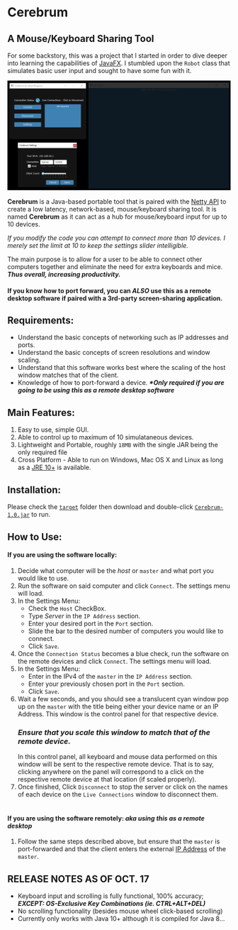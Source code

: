 # Cerebrum

## A Mouse/Keyboard Sharing Tool

For some backstory, this was a project that I started in order to dive deeper into learning the capabilities of [JavaFX](https://openjfx.io/). 
I stumbled upon the `Robot` class that simulates basic user input and sought to have some fun with it. 

![Tool](https://github.com/albertbregonia/Cerebrum/blob/main/src/main/resources/demo.png?raw=true "Demo")

**Cerebrum** is a Java-based portable tool that is paired with the [Netty API](https://netty.io/) to create a low latency, network-based, 
mouse/keyboard sharing tool. It is named **Cerebrum** as it can act as a hub for mouse/keyboard input for up to 10 devices.

*If you modify the code you can attempt to connect more than 10 devices. I merely set the limit at 10 to keep the settings slider intelligible.*

The main purpose is to allow for a user to be able to connect other computers together and eliminate the need for extra keyboards and mice. 
***Thus overall, increasing productivity.***

#### If you know how to port forward, you can ***ALSO*** use this as a remote desktop software if paired with a 3rd-party screen-sharing application.

## Requirements:
- Understand the basic concepts of networking such as IP addresses and ports.
- Understand the basic concepts of screen resolutions and window scaling.
- Understand that this software works best where the scaling of the host window matches that of the client.
- Knowledge of how to port-forward a device. ***\*Only required if you are going to be using this as a remote desktop software***

## Main Features:
1. Easy to use, simple GUI.
2. Able to control up to maximum of 10 simulataneous devices.
3. Lightweight and Portable, roughly `18MB` with the single JAR being the only required file
4. Cross Platform - Able to run on Windows, Mac OS X and Linux as long as a [JRE 10+](https://www.oracle.com/java/technologies/java-archive-javase10-downloads.html) is available.

## Installation:
Please check the [`target`](https://github.com/albertbregonia/Cerebrum/tree/master/target) folder then download and double-click [`Cerebrum-1.0.jar`](https://github.com/albertbregonia/Cerebrum/blob/main/target/Cerebrum-1.0.jar) to run.

## How to Use:
  #### If you are using the software locally:
  1. Decide what computer will be the *host* or `master` and what port you would like to use.
  2. Run the software on said computer and click `Connect`. The settings menu will load.
  3. In the Settings Menu: 
      - Check the `Host` CheckBox.
      - Type *Server* in the `IP Address` section.
      - Enter your desired port in the `Port` section.
      - Slide the bar to the desired number of computers you would like to connect. 
      - Click `Save`.
  4. Once the `Connection Status` becomes a blue check, run the software on the remote devices and click `Connect`. The settings menu will load.
  5. In the Settings Menu:
      - Enter in the IPv4 of the `master` in the `IP Address` section.
      - Enter your previously chosen port in the `Port` section.
      - Click `Save`.
  6. Wait a few seconds, and you should see a translucent cyan window pop up on the `master` with the title being either your device name or an IP Address. This window is the control panel for that respective device. 
      ### ***Ensure that you scale this window to match that of the remote device.***
      In this control panel, all keyboard and mouse data performed on this window will be sent to the respective remote device. That is to say, clicking anywhere on the panel will correspond to a click on the respective remote device at that location (if scaled properly).
  7. Once finished, Click `Disconnect` to stop the server or click on the names of each device on the `Live Connections` window to disconnect them.
  <br></br>
  #### If you are using the software remotely: ***aka using this as a remote desktop***
  1. Follow the same steps described above, but ensure that the `master` is port-forwarded and that the client enters the external [IP Address](https://whatsmyip.org/) of the `master`.


## RELEASE NOTES AS OF OCT. 17
- Keyboard input and scrolling is fully functional, 100% accuracy; ***EXCEPT: OS-Exclusive Key Combinations (ie. CTRL+ALT+DEL)***
- No scrolling functionality (besides mouse wheel click-based scrolling)
- Currently only works with Java 10+ although it is compiled for Java 8...
